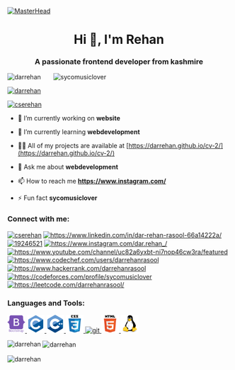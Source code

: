 [![MasterHead](https://1.bp.blogspot.com/-7A4WynwLsMw/XbBpCXG8fHI/AAAAAAAAMt4/uOa1bpLskYgrwGbllhSu2SDj_Mig8SXJQCLcBGAsYHQ/s1600/2000_600px.gif)](https://rishavchanda.io)
<h1 align="center">Hi 👋, I'm Rehan</h1>
<h3 align="center">A passionate frontend developer from kashmire</h3>
<img align="right" width="400" src="https://cdn.dribbble.com/users/1162077/screenshots/3848914/programmer.gif" alt="sycomusiclover">

<p align="left"> <img src="https://komarev.com/ghpvc/?username=darrehan&label=Profile%20views&color=0e75b6&style=flat" alt="darrehan" /> </p>

<p align="left"> <a href="https://github.com/ryo-ma/github-profile-trophy"><img src="https://github-profile-trophy.vercel.app/?username=darrehan" alt="darrehan" /></a> </p>

<p align="left"> <a href="https://twitter.com/cserehan" target="blank"><img src="https://img.shields.io/twitter/follow/cserehan?logo=twitter&style=for-the-badge" alt="cserehan" /></a> </p>

- 🔭 I’m currently working on **website**

- 🌱 I’m currently learning **webdevelopment**

- 👨‍💻 All of my projects are available at [https://darrehan.github.io/cv-2/](https://darrehan.github.io/cv-2/)

- 💬 Ask me about **webdevelopment**

- 📫 How to reach me **https://www.instagram.com/**

- ⚡ Fun fact **sycomusiclover**

<h3 align="left">Connect with me:</h3>
<p align="left">
<a href="https://twitter.com/cserehan" target="blank"><img align="center" src="https://raw.githubusercontent.com/rahuldkjain/github-profile-readme-generator/master/src/images/icons/Social/twitter.svg" alt="cserehan" height="30" width="40" /></a>
<a href="https://linkedin.com/in/https://www.linkedin.com/in/dar-rehan-rasool-66a14222a/" target="blank"><img align="center" src="https://raw.githubusercontent.com/rahuldkjain/github-profile-readme-generator/master/src/images/icons/Social/linked-in-alt.svg" alt="https://www.linkedin.com/in/dar-rehan-rasool-66a14222a/" height="30" width="40" /></a>
<a href="https://stackoverflow.com/users/19246521" target="blank"><img align="center" src="https://raw.githubusercontent.com/rahuldkjain/github-profile-readme-generator/master/src/images/icons/Social/stack-overflow.svg" alt="19246521" height="30" width="40" /></a>
<a href="https://instagram.com/https://www.instagram.com/dar.rehan_/" target="blank"><img align="center" src="https://raw.githubusercontent.com/rahuldkjain/github-profile-readme-generator/master/src/images/icons/Social/instagram.svg" alt="https://www.instagram.com/dar.rehan_/" height="30" width="40" /></a>
<a href="https://www.youtube.com/c/https://www.youtube.com/channel/uc82a6yxbt-ni7nop46cw3ra/featured" target="blank"><img align="center" src="https://raw.githubusercontent.com/rahuldkjain/github-profile-readme-generator/master/src/images/icons/Social/youtube.svg" alt="https://www.youtube.com/channel/uc82a6yxbt-ni7nop46cw3ra/featured" height="30" width="40" /></a>
<a href="https://www.codechef.com/users/https://www.codechef.com/users/darrehanrasool" target="blank"><img align="center" src="https://cdn.jsdelivr.net/npm/simple-icons@3.1.0/icons/codechef.svg" alt="https://www.codechef.com/users/darrehanrasool" height="30" width="40" /></a>
<a href="https://www.hackerrank.com/https://www.hackerrank.com/darrehanrasool" target="blank"><img align="center" src="https://raw.githubusercontent.com/rahuldkjain/github-profile-readme-generator/master/src/images/icons/Social/hackerrank.svg" alt="https://www.hackerrank.com/darrehanrasool" height="30" width="40" /></a>
<a href="https://codeforces.com/profile/https://codeforces.com/profile/sycomusiclover" target="blank"><img align="center" src="https://raw.githubusercontent.com/rahuldkjain/github-profile-readme-generator/master/src/images/icons/Social/codeforces.svg" alt="https://codeforces.com/profile/sycomusiclover" height="30" width="40" /></a>
<a href="https://www.leetcode.com/https://leetcode.com/darrehanrasool/" target="blank"><img align="center" src="https://raw.githubusercontent.com/rahuldkjain/github-profile-readme-generator/master/src/images/icons/Social/leet-code.svg" alt="https://leetcode.com/darrehanrasool/" height="30" width="40" /></a>
</p>

<h3 align="left">Languages and Tools:</h3>
<p align="left"> <a href="https://getbootstrap.com" target="_blank" rel="noreferrer"> <img src="https://raw.githubusercontent.com/devicons/devicon/master/icons/bootstrap/bootstrap-plain-wordmark.svg" alt="bootstrap" width="40" height="40"/> </a> <a href="https://www.cprogramming.com/" target="_blank" rel="noreferrer"> <img src="https://raw.githubusercontent.com/devicons/devicon/master/icons/c/c-original.svg" alt="c" width="40" height="40"/> </a> <a href="https://www.w3schools.com/cpp/" target="_blank" rel="noreferrer"> <img src="https://raw.githubusercontent.com/devicons/devicon/master/icons/cplusplus/cplusplus-original.svg" alt="cplusplus" width="40" height="40"/> </a> <a href="https://www.w3schools.com/css/" target="_blank" rel="noreferrer"> <img src="https://raw.githubusercontent.com/devicons/devicon/master/icons/css3/css3-original-wordmark.svg" alt="css3" width="40" height="40"/> </a> <a href="https://git-scm.com/" target="_blank" rel="noreferrer"> <img src="https://www.vectorlogo.zone/logos/git-scm/git-scm-icon.svg" alt="git" width="40" height="40"/> </a> <a href="https://www.w3.org/html/" target="_blank" rel="noreferrer"> <img src="https://raw.githubusercontent.com/devicons/devicon/master/icons/html5/html5-original-wordmark.svg" alt="html5" width="40" height="40"/> </a> <a href="https://www.linux.org/" target="_blank" rel="noreferrer"> <img src="https://raw.githubusercontent.com/devicons/devicon/master/icons/linux/linux-original.svg" alt="linux" width="40" height="40"/> </a> </p>

<p><img align="left" src="https://github-readme-stats.vercel.app/api/top-langs?username=darrehan&show_icons=true&locale=en&layout=compact" alt="darrehan" /></p>

<p>&nbsp;<img align="center" src="https://github-readme-stats.vercel.app/api?username=darrehan&show_icons=true&locale=en" alt="darrehan" /></p>

<p><img align="center" src="https://github-readme-streak-stats.herokuapp.com/?user=darrehan&" alt="darrehan" /></p>
